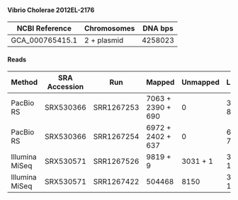#### Vibrio Cholerae 2012EL-2176

|  NCBI Reference | Chromosomes | DNA bps |
|-----------------|-------------|---------|
| GCA_000765415.1 | 2 + plasmid | 4258023 |

#### Reads

|     Method     | SRA Accession |    Run     |       Mapped      | Unmapped |  Length  | Paired? | SNPs |
|----------------|---------------|------------|-------------------|----------|----------|---------|------|
| PacBio RS      | SRX530366     | SRR1267253 | 7063 + 2390 + 690 | 0        | 354-8683 | N       |  196 |
| PacBio RS      | SRX530366     | SRR1267254 | 6972 + 2402 + 637 | 0        | 69-7507  | N       |  193 |
| Illumina MiSeq | SRX530571     | SRR1267526 | 9819 + 9          | 3031 + 1 | 35-151   | Y       |  130 |
| Illumina MiSeq | SRX530571     | SRR1267422 | 504468            | 8150     | 35-151   | Y       |    0 |
